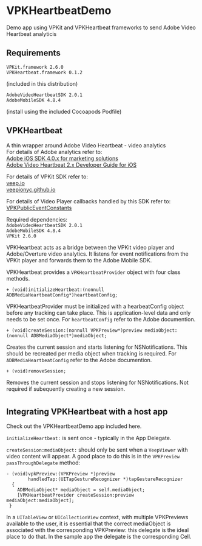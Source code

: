 # VPKHeartbeatDemo
Demo app using VPKit and VPKHeartbeat frameworks to send Adobe Video Heartbeat analyticis

## Requirements  
`VPKit.framework 2.6.0`   
`VPKHeartbeat.framework 0.1.2`   

(included in this distribution)  

`AdobeVideoHeartbeatSDK 2.0.1`  
`AdobeMobileSDK 4.8.4`  
 
(install using the included Cocoapods Podfile)


## VPKHeartbeat  

A thin wrapper around Adobe Video Heartbeat - video analytics  
For details of Adobe analytics refer to:  
[Adobe iOS SDK 4.0.x for marketing solutions](https://marketing.adobe.com/resources/help/en_US/mobile/ios/analytics_main.html)  
[Adobe Video Heartbeat 2.x Developer Guide for iOS](https://marketing.adobe.com/resources/help/en_US/sc/appmeasurement/hbvideo/ios_2.0/)

For details of VPKit SDK refer to:  
[veep.io](https://veep.io/)  
[veepionyc.github.io](https://veepionyc.github.io/)

For details of Video Player callbacks handled by this SDK refer to:  
[VPKPublicEventConstants](https://github.com/veepionyc/VPKitDemo/blob/2.6.0/VPKit.framework/Headers/VPKPublicEventConstants.h)  

Required dependencies:  
```AdobeVideoHeartbeatSDK 2.0.1 ```  
```AdobeMobileSDK 4.8.4```  
```VPKit 2.6.0```  

VPKHeartbeat acts as a bridge between the VPKit video player and Adobe/Overture video analytics.  It listens for event notifications from the VPKit player and forwards them to the Adobe Mobile SDK.

VPKHeartbeat  provides a `VPKHeartbeatProvider` object with four class methods.

```
+ (void)initializeHeartbeat:(nonnull ADBMediaHeartbeatConfig*)heartbeatConfig;
```
VPKHeartbeatProvider must be initialized with a hearbeatConfig object before any tracking can take place. This is application-level data and only needs to be set once. For `heartbeatConfig`  refer to the Adobe documention.

```
+ (void)createSession:(nonnull VPKPreview*)preview mediaObject:(nonnull ADBMediaObject*)mediaObject;
```

Creates the current session and starts listening for NSNotifications. This should be recreated per media object when tracking is required. For `ADBMediaHeartbeatConfig`  refer to the Adobe documention.


```
+ (void)removeSession;
```
Removes the current session and stops listening for NSNotifications. Not required if subequently creating a new session.
#


## Integrating VPKHeartbeat with a host app
Check out the VPKHeartbeatDemo app included here.

`initializeHeartbeat:` is sent once - typically in the App Delegate.


`createSession:mediaObject:` should only be sent when a `VeepViewer` with video content will appear. A good place to do this is in the `VPKPreview` `passThroughDelegate` method:


	- (void)vpkPreview:(VPKPreview *)preview 
	        handledTap:(UITapGestureRecognizer *)tapGestureRecognizer 
	  {
	    ADBMediaObject* mediaObject = self.mediaObject;
	    [VPKHeartbeatProvider createSession:preview mediaObject:mediaObject];
     }
     
In a `UITableView` or `UICollectionView` context, with multiple VPKPreviews available to the user, it is essential that the correct mediaObject is associated with the corresponding VPKPreview: this delegate is the ideal place to do that. In the sample app the delegate is the corresponding Cell.


